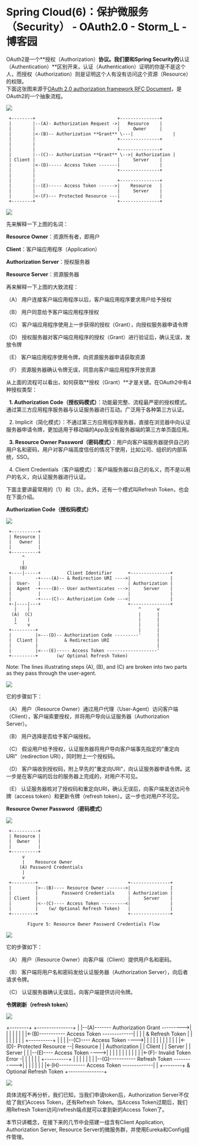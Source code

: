 # Spring Cloud(6)：保护微服务（Security） - OAuth2.0 - Storm_L - 博客园
OAuth2是一个**授权（Authorization）**协议。我们要和Spring Security的**认证（Authentication）**区别开来，认证（Authentication）证明的你是不是这个人，而授权（Authorization）则是证明这个人有没有访问这个资源（Resource）的权限。  
下面这张图来源于[OAuth 2.0 authorization framework RFC Document](https://tools.ietf.org/html/rfc6749)，是OAuth2的一个抽象流程。

![](https://common.cnblogs.com/images/copycode.gif)

     +--------+                               +---------------+
     |        |--(A)- Authorization Request ->|   Resource    |
     |        |                               |     Owner     |
     |        |<-(B)-- Authorization **Grant** \---|               |
     |        |                               +---------------+
     |        |
     |        |                               +---------------+
     |        |--(C)-- Authorization **Grant** \-->| Authorization |
     | Client |                               |     Server    |
     |        |<-(D)----- Access Token -------|               |
     |        |                               +---------------+
     |        |
     |        |                               +---------------+
     |        |--(E)----- Access Token ------>|    Resource   |
     |        |                               |     Server    |
     |        |<-(F)--- Protected Resource ---|               |
     +--------+                               +---------------+

![](https://common.cnblogs.com/images/copycode.gif)

先来解释一下上图的名词：

**Resource Owner**：资源所有者，即用户

**Client**：客户端应用程序（Application）

**Authorization Server**：授权服务器

**Resource Server**：资源服务器

再来解释一下上图的大致流程：

（A） 用户连接客户端应用程序以后，客户端应用程序要求用户给予授权

（B） 用户同意给予客户端应用程序授权

（C） 客户端应用程序使用上一步获得的授权（Grant），向授权服务器申请令牌

（D） 授权服务器对客户端应用程序的授权（Grant）进行验证后，确认无误，发放令牌

（E） 客户端应用程序使用令牌，向资源服务器申请获取资源

（F） 资源服务器确认令牌无误，同意向客户端应用程序开放资源

从上面的流程可以看出，如何获取**授权（Grant）**才是关键。在OAuth2中有4种授权类型：

  **1\. Authorization Code（授权码模式）**：功能最完整、流程最严密的授权模式。通过第三方应用程序服务器与认证服务器进行互动。广泛用于各种第三方认证。

  2\. Implicit（简化模式）：不通过第三方应用程序服务器，直接在浏览器中向认证服务器申请令牌，更加适用于移动端的App及没有服务器端的第三方单页面应用。

  **3\. Resource Owner Password（密码模式）**：用户向客户端服务器提供自己的用户名和密码，用户对客户端高度信任的情况下使用，比如公司、组织的内部系统，SSO。

  4\. Client Credentials（客户端模式）：客户端服务器以自己的名义，而不是以用户的名义，向认证服务器进行认证。

下面主要讲最常用的（1）和（3）。此外，还有一个模式叫Refresh Token，也会在下面介绍。

**Authorization Code（授权码模式）**

![](https://common.cnblogs.com/images/copycode.gif)

     +----------+
     | Resource |
     |   Owner  |
     |          |
     +----------+
          ^
          |
         (B)
     +----|-----+          Client Identifier      +---------------+
     |         -+----(A)-- & Redirection URI ---->|               |
     |  User-   |                                 | Authorization |
     |  Agent  -+----(B)-- User authenticates --->|     Server    |
     |          |                                 |               |
     |         -+----(C)-- Authorization Code ---<|               |
     +-|----|---+                                 +---------------+
       |    |                                         ^      v
      (A)  (C)                                        |      |
       |    |                                         |      |
       ^    v                                         |      |
     +---------+                                      |      |
     |         |>---(D)-- Authorization Code ---------'      |
     |  Client |          & Redirection URI                  |
     |         |                                             |
     |         |<---(E)----- Access Token -------------------'
     +---------+       (w/ Optional Refresh Token)

   Note: The lines illustrating steps (A), (B), and (C) are broken into
   two parts as they pass through the user-agent.

![](https://common.cnblogs.com/images/copycode.gif)

它的步骤如下：

（A） 用户（Resource Owner）通过用户代理（User-Agent）访问客户端（Client），客户端索要授权，并将用户导向认证服务器（Authorization Server）。

（B） 用户选择是否给予客户端授权。

（C） 假设用户给予授权，认证服务器将用户导向客户端事先指定的"重定向URI"（redirection URI），同时附上一个授权码。

（D） 客户端收到授权码，附上早先的"重定向URI"，向认证服务器申请令牌。这一步是在客户端的后台的服务器上完成的，对用户不可见。

（E） 认证服务器核对了授权码和重定向URI，确认无误后，向客户端发送访问令牌（access token）和更新令牌（refresh token）。这一步也对用户不可见。

**Resource Owner Password（密码模式）**

![](https://common.cnblogs.com/images/copycode.gif)

     +----------+
     | Resource |
     |  Owner   |
     |          |
     +----------+
          v
          |    Resource Owner
         (A) Password Credentials
          |
          v
     +---------+                                  +---------------+
     |         |>--(B)---- Resource Owner ------->|               |
     |         |         Password Credentials     | Authorization |
     | Client  |                                  |     Server    |
     |         |<--(C)---- Access Token ---------<|               |
     |         |    (w/ Optional Refresh Token)   |               |
     +---------+                                  +---------------+

            Figure 5: Resource Owner Password Credentials Flow

![](https://common.cnblogs.com/images/copycode.gif)

它的步骤如下：

（A） 用户（Resource Owner）向客户端（Client）提供用户名和密码。

（B） 客户端将用户名和密码发给认证服务器（Authorization Server），向后者请求令牌。

（C） 认证服务器确认无误后，向客户端提供访问令牌。

**令牌刷新（refresh token）**

![](https://common.cnblogs.com/images/copycode.gif)

  +--------+                                           +---------------+
  |        |--(A)------- Authorization Grant --------->|               |
  |        |                                           |               |
  |        |<-(B)----------- Access Token -------------|               |
  |        |               & Refresh Token             |               |
  |        |                                           |               |
  |        |                            +----------+   |               |
  |        |--(C)---- Access Token ---->|          |   |               |
  |        |                            |          |   |               |
  |        |<-(D)- Protected Resource --| Resource |   | Authorization |
  | Client |                            |  Server  |   |     Server    |
  |        |--(E)---- Access Token ---->|          |   |               |
  |        |                            |          |   |               |
  |        |<-(F)- Invalid Token Error -|          |   |               |
  |        |                            +----------+   |               |
  |        |                                           |               |
  |        |--(G)----------- Refresh Token ----------->|               |
  |        |                                           |               |
  |        |<-(H)----------- Access Token -------------|               |
  +--------+           & Optional Refresh Token        +---------------+

![](https://common.cnblogs.com/images/copycode.gif)

具体流程不再分析，我们已知，当我们申请token后，Authorization Server不仅给了我们Access Token，还有Refresh Token。当Access Token过期后，我们用Refresh Token访问/refresh端点就可以拿到新的Access Token了。

本节只讲概念，在接下来的几节中会搭建一组含有Client Application, Authorization Server, Resource Server的微服务群，并使用Eureka和Config组件管理。